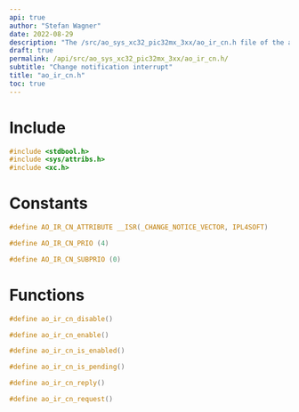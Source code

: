 ```yaml
---
api: true
author: "Stefan Wagner"
date: 2022-08-29
description: "The /src/ao_sys_xc32_pic32mx_3xx/ao_ir_cn.h file of the ao real-time operating system."
draft: true
permalink: /api/src/ao_sys_xc32_pic32mx_3xx/ao_ir_cn.h/
subtitle: "Change notification interrupt"
title: "ao_ir_cn.h"
toc: true
---
```


# Include

```c
#include <stdbool.h>
#include <sys/attribs.h>
#include <xc.h>
```

# Constants

```c
#define AO_IR_CN_ATTRIBUTE __ISR(_CHANGE_NOTICE_VECTOR, IPL4SOFT)
```

```c
#define AO_IR_CN_PRIO (4)
```

```c
#define AO_IR_CN_SUBPRIO (0)
```

# Functions

```c
#define ao_ir_cn_disable()
```

```c
#define ao_ir_cn_enable()
```

```c
#define ao_ir_cn_is_enabled()
```

```c
#define ao_ir_cn_is_pending()
```

```c
#define ao_ir_cn_reply()
```

```c
#define ao_ir_cn_request()
```
